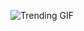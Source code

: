 
<!-- GIF_SECTION -->
![Trending GIF](https://media2.giphy.com/media/v1.Y2lkPThiYjIxNzcyajk2dWpuMGk1OGd4cng0b3BmdzFjcmpudDFoemI2eHU5OGFzcXBteSZlcD12MV9naWZzX3NlYXJjaCZjdD1n/KEzraGlQTEHkarhUPO/giphy.gif)
<!-- END_GIF_SECTION -->
